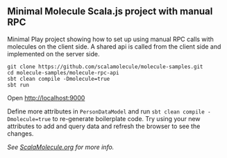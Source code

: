 ## Minimal Molecule Scala.js project with manual RPC

Minimal Play project showing how to set up using manual RPC calls with molecules on the client side. A shared api is called from the client side and implemented on the server side.

```
git clone https://github.com/scalamolecule/molecule-samples.git
cd molecule-samples/molecule-rpc-api
sbt clean compile -Dmolecule=true
sbt run
```
Open [http://localhost:9000](http://localhost:9000)

Define more attributes in `PersonDataModel` and run `sbt clean compile -Dmolecule=true` to re-generate boilerplate code. Try using your new attributes to add and query data and refresh the browser to see the changes.


_See [ScalaMolecule.org](http://scalamolecule.org) for more info._